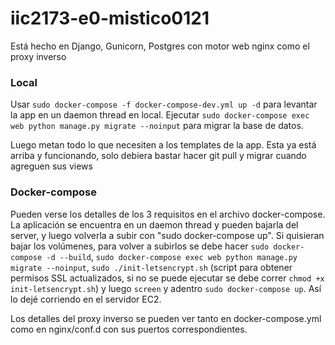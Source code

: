 # iic2173-e0-mistico0121

Está hecho en Django, Gunicorn, Postgres con motor web nginx como el proxy inverso

### Local

Usar `sudo docker-compose -f docker-compose-dev.yml up -d` para levantar la app en un daemon thread en local. Ejecutar `sudo docker-compose exec web python manage.py migrate --noinput` para migrar la base de datos.

Luego metan todo lo que necesiten a los templates de la app. Esta ya está arriba y funcionando, solo debiera bastar hacer git pull y migrar cuando agreguen sus views


### Docker-compose

Pueden verse los detalles de los 3 requisitos en el archivo docker-compose. La aplicación se encuentra en un daemon thread y pueden bajarla del server, y luego volverla a subir con "sudo docker-compose up". Si quisieran bajar los volúmenes, para volver a subirlos se debe hacer `sudo docker-compose -d --build`, `sudo docker-compose exec web python manage.py migrate --noinput`, `sudo ./init-letsencrypt.sh` (script para obtener permisos SSL actualizados, si no se puede ejecutar se debe correr `chmod +x init-letsencrypt.sh`) y luego `screen` y adentro `sudo docker-compose up`. Así lo dejé corriendo en el servidor EC2. 

Los detalles del proxy inverso se pueden ver tanto en docker-compose.yml como en nginx/conf.d con sus puertos correspondientes.
